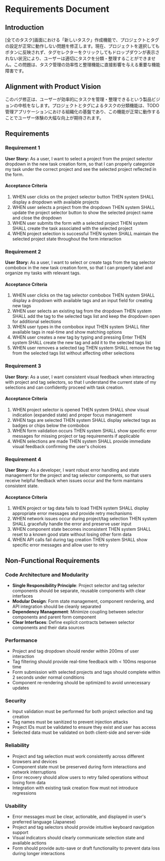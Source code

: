 # Requirements Document

## Introduction

[全てのタスク]画面における「新しいタスク」作成機能で、プロジェクトとタグの設定が正常に動作しない問題を修正します。現在、プロジェクトを選択してもボタンに反映されず、タグセレクターをクリックしてもドロップダウンが表示されない状況により、ユーザーは適切にタスクを分類・整理することができません。この問題は、タスク管理の効率性と整理機能に直接影響を与える重要な機能障害です。

## Alignment with Product Vision

このバグ修正は、ユーザーが効率的にタスクを管理・整理できるという製品ビジョンの中核をなします。プロジェクトとタグによるタスクの分類機能は、TODO管理アプリケーションにおける組織化の基盤であり、この機能が正常に動作することでユーザー体験の大幅な向上が期待されます。

## Requirements

### Requirement 1

**User Story:** As a user, I want to select a project from the project selector dropdown in the new task creation form, so that I can properly categorize my task under the correct project and see the selected project reflected in the form.

#### Acceptance Criteria

1. WHEN user clicks on the project selector button THEN system SHALL display a dropdown with available projects
2. WHEN user selects a project from the dropdown THEN system SHALL update the project selector button to show the selected project name and close the dropdown
3. WHEN user submits the form with a selected project THEN system SHALL create the task associated with the selected project
4. WHEN project selection is successful THEN system SHALL maintain the selected project state throughout the form interaction

### Requirement 2

**User Story:** As a user, I want to select or create tags from the tag selector combobox in the new task creation form, so that I can properly label and organize my tasks with relevant tags.

#### Acceptance Criteria

1. WHEN user clicks on the tag selector combobox THEN system SHALL display a dropdown with available tags and an input field for creating new tags
2. WHEN user selects an existing tag from the dropdown THEN system SHALL add the tag to the selected tags list and keep the dropdown open for additional selections
3. WHEN user types in the combobox input THEN system SHALL filter available tags in real-time and show matching options
4. WHEN user creates a new tag by typing and pressing Enter THEN system SHALL create the new tag and add it to the selected tags list
5. WHEN user removes a selected tag THEN system SHALL remove the tag from the selected tags list without affecting other selections

### Requirement 3

**User Story:** As a user, I want consistent visual feedback when interacting with project and tag selectors, so that I understand the current state of my selections and can confidently proceed with task creation.

#### Acceptance Criteria

1. WHEN project selector is opened THEN system SHALL show visual indication (expanded state) and proper focus management
2. WHEN tags are selected THEN system SHALL display selected tags as badges or chips below the combobox
3. WHEN form validation occurs THEN system SHALL show specific error messages for missing project or tag requirements if applicable
4. WHEN selections are made THEN system SHALL provide immediate visual feedback confirming the user's choices

### Requirement 4

**User Story:** As a developer, I want robust error handling and state management for the project and tag selector components, so that users receive helpful feedback when issues occur and the form maintains consistent state.

#### Acceptance Criteria

1. WHEN project or tag data fails to load THEN system SHALL display appropriate error messages and provide retry mechanisms
2. WHEN network issues occur during project/tag selection THEN system SHALL gracefully handle the error and preserve user input
3. WHEN component state becomes inconsistent THEN system SHALL reset to a known good state without losing other form data
4. WHEN API calls fail during tag creation THEN system SHALL show specific error messages and allow user to retry

## Non-Functional Requirements

### Code Architecture and Modularity
- **Single Responsibility Principle**: Project selector and tag selector components should be separate, reusable components with clear interfaces
- **Modular Design**: Form state management, component rendering, and API integration should be cleanly separated
- **Dependency Management**: Minimize coupling between selector components and parent form component
- **Clear Interfaces**: Define explicit contracts between selector components and their data sources

### Performance
- Project and tag dropdown should render within 200ms of user interaction
- Tag filtering should provide real-time feedback with < 100ms response time
- Form submission with selected projects and tags should complete within 2 seconds under normal conditions
- Component re-rendering should be optimized to avoid unnecessary updates

### Security
- Input validation must be performed for both project selection and tag creation
- Tag names must be sanitized to prevent injection attacks
- Project IDs must be validated to ensure they exist and user has access
- Selected data must be validated on both client-side and server-side

### Reliability
- Project and tag selection must work consistently across different browsers and devices
- Component state must be preserved during form interactions and network interruptions
- Error recovery should allow users to retry failed operations without losing form data
- Integration with existing task creation flow must not introduce regressions

### Usability
- Error messages must be clear, actionable, and displayed in user's preferred language (Japanese)
- Project and tag selectors should provide intuitive keyboard navigation support
- Visual indicators should clearly communicate selection state and available actions
- Form should provide auto-save or draft functionality to prevent data loss during longer interactions